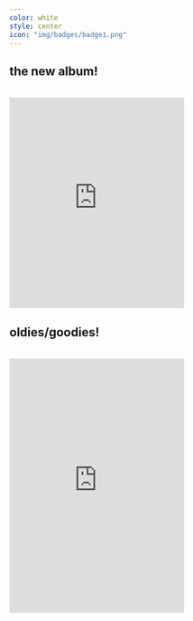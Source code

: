 ```yaml
---
color: white 
style: center
icon: "img/badges/badge1.png"
---
```



<div>
<h2><strong>the new album!</strong></h2>
<br>
<iframe style="border: 0; min-width: 310px; width: 50%; height: 373px;" src="http://bandcamp.com/EmbeddedPlayer/album=1882608609/size=large/bgcol=333333/linkcol=e99708/artwork=small/transparent=true/" seamless><a href="http://music.runawayfive.com/album/lunar-colony-revolt">Lunar Colony Revolt by The Runaway Five</a></iframe>
</div>

<div>
<h2><strong>oldies/goodies!</strong></h2>
<br>
<iframe width="50%" height="450" style="min-width: 310px" scrolling="no" frameborder="no" src="https://w.soundcloud.com/player/?url=https%3A//api.soundcloud.com/playlists/7276825&amp;color=0066cc&amp;auto_play=false&amp;hide_related=false&amp;show_comments=true&amp;show_user=true&amp;show_reposts=false"></iframe>
</div>